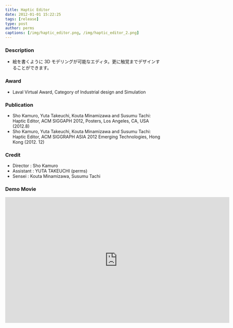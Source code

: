 ```yaml
---
title: Haptic Editor
date: 2012-01-01 15:22:25
tags: [release]
type: post
author: perms
captions: [/img/haptic_editor.png, /img/haptic_editor_2.png]
---
```


### Description

* 絵を書くように 3D モデリングが可能なエディタ。更に触覚までデザインすることができます。

### Award

* Laval Virtual Award, Category of Industrial design and Simulation

### Publication

* Sho Kamuro, Yuta Takeuchi, Kouta Minamizawa and Susumu Tachi: Haptic Editor, ACM SIGGAPH 2012, Posters, Los Angeles, CA, USA (2012.8)
* Sho Kamuro, Yuta Takeuchi, Kouta Minamizawa and Susumu Tachi: Haptic Editor, ACM SIGGRAPH ASIA 2012 Emerging Technologies, Hong Kong (2012. 12)

### Credit

* Director : Sho Kamuro
* Assistant : YUTA TAKEUCHI (perms)
* Sensei : Kouta Minamizawa, Susumu Tachi

### Demo Movie

<iframe width="720" height="405" src="https://www.youtube.com/embed/udJanuWtV4g" frameborder="0" gesture="media" allow="encrypted-media" allowfullscreen></iframe>
